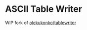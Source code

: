 # ASCII Table Writer

WIP fork of [olekukonko/tablewriter](https://github.com/olekukonko/tablewriter)
